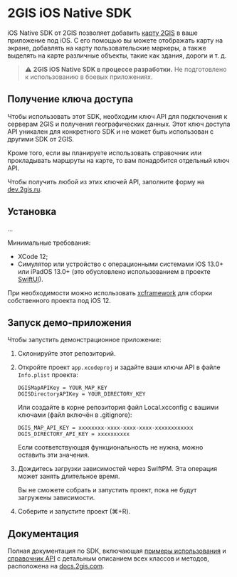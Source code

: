 # 2GIS iOS Native SDK

iOS Native SDK от 2GIS позволяет добавить [карту 2GIS](https://2gis.ru/) в ваше приложение под iOS. С его помощью вы можете отображать карту на экране, добавлять на карту пользовательские маркеры, а также выделять на карте различные объекты, такие как здания, дороги и т. д.

> :warning: **2GIS iOS Native SDK в процессе разработки.** Не подготовлено к использованию в боевых приложениях.

## Получение ключа доступа

Чтобы использовать этот SDK, необходим ключ API для подключения к серверам 2GIS и получения географических данных. Этот ключ доступа API уникален для конкретного SDK и не может быть использован с другими SDK от 2GIS.

Кроме того, если вы планируете использовать справочник или прокладывать маршруты на карте, то вам понадобится отдельный ключ API.

Чтобы получить любой из этих ключей API, заполните форму на [dev.2gis.ru](https://dev.2gis.ru/order).

## Установка

...

Минимальные требования:
- XCode 12;
- Симулятор или устройство с операционными системами iOS 13.0+ или iPadOS 13.0+ (это обусловлено использованием в проекте [SwiftUI](https://developer.apple.com/documentation/swiftui)).

При необходимости можно использовать [xcframework](https://github.com/2gis/native-sdk-ios-swift-package/blob/master/Package.swift) для сборки собственного проекта под iOS 12.

## Запуск демо-приложения

Чтобы запустить демонстрационное приложение:
1. Склонируйте этот репозиторий.
2. Откройте проект `app.xcodeproj` и задайте ваши ключи API в файле `Info.plist` проекта:

   ```
   DGISMapAPIKey = YOUR_MAP_KEY
   DGISDirectoryAPIKey = YOUR_DIRECTORY_KEY
   ```

   Или создайте в корне репозитория файл Local.xcconfig с вашими ключами (файл включён в .gitignore):
   ```
   DGIS_MAP_API_KEY = xxxxxxxx-xxxx-xxxx-xxxx-xxxxxxxxxxxx
   DGIS_DIRECTORY_API_KEY = xxxxxxxxxx
   ```

   Если соответствующая функциональность не нужна, можно оставить эти значения.

3. Дождитесь загрузки зависимостей через SwiftPM. Эта операция может занять длительное время.

   Вы не сможете собрать и запустить проект, пока не будут загружены зависимости.

4. Соберите и запустите проект (⌘+R).


## Документация

Полная документация по SDK, включающая [примеры использования](https://docs.2gis.com/ru/ios/native/maps/examples) и [справочник API](https://docs.2gis.com/en/ios/native/maps/reference/Container) с детальным описанием всех классов и методов, расположена на [docs.2gis.com](https://docs.2gis.com/ru/ios/native/maps/overview).


